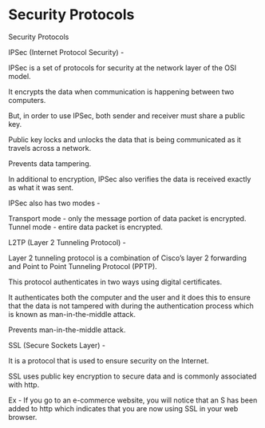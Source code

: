 # Security Protocols

Security Protocols

IPSec \(Internet Protocol Security\) -

IPSec is a set of protocols for security at the network layer of the OSI model.

It encrypts the data when communication is happening between two computers.

But, in order to use IPSec, both sender and receiver must share a public key.

Public key locks and unlocks the data that is being communicated as it travels across a network.

Prevents data tampering.

In additional to encryption, IPSec also verifies the data is received exactly as what it was sent.

IPSec also has two modes -

Transport mode - only the message portion of data packet is encrypted. Tunnel mode - entire data packet is encrypted.

L2TP \(Layer 2 Tunneling Protocol\) -

Layer 2 tunneling protocol is a combination of Cisco’s layer 2 forwarding and Point to Point Tunneling Protocol \(PPTP\).

This protocol authenticates in two ways using digital certificates.

It authenticates both the computer and the user and it does this to ensure that the data is not tampered with during the authentication process which is known as man-in-the-middle attack.

Prevents man-in-the-middle attack.

SSL \(Secure Sockets Layer\) -

It is a protocol that is used to ensure security on the Internet.

SSL uses public key encryption to secure data and is commonly associated with http.

Ex - If you go to an e-commerce website, you will notice that an S has been added to http which indicates that you are now using SSL in your web browser.

